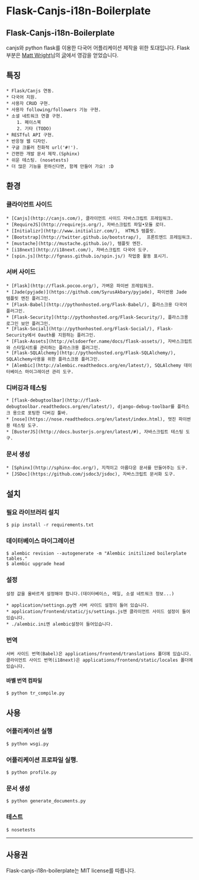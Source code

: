 # Flask-Canjs-i18n-Boilerplate

## Flask-Canjs-i18n-Boilerplate

canjs와 python flask를 이용한 다국어 어플리케이션 제작을 위한 토대입니다.
Flask 부분은 [Matt Wright](https://github.com/mattupstate)님의 [글](http://mattupstate.com/python/2013/06/26/how-i-structure-my-flask-applications.html)에서 영감을 얻었습니다.


## 특징
    * Flask/Canjs 연동.
    * 다국어 지원.
    * 사용자 CRUD 구현.
    * 사용자 following/followers 기능 구현.
    * 소셜 네트워크 연결 구현.
        1. 페이스북
        2. 기타 (TODO)
    * RESTful API 구현.
    * 반응형 웹 디자인.
    * 구글 크롤러 친화적 url('#!').
    * 간편한 개발 문서 제작.(Sphinx)
    * 쉬운 테스팅. (nosetests)
    * 더 많은 기능을 윈하신다면, 함께 만들어 가요! :D


## 환경

### 클라이언트 사이드
    * [Canjs](http://canjs.com/), 클라이언트 사이드 자바스크립트 프레임워크.
    * [RequireJS](http://requirejs.org/), 자바스크립트 파일•모듈 로더.
    * [Initializr](http://www.initializr.com/),  HTML5 템플릿.
    * [Bootstrap](http://twitter.github.io/bootstrap/),  프론트엔드 프레임워크.
    * [mustache](http://mustache.github.io/), 템플릿 엔진.
    * [i18next](http://i18next.com/), 자바스크립트 다국어 도구.
    * [spin.js](http://fgnass.github.io/spin.js/) 작업중 활동 표시기.

### 서버 사이드
    * [Flask](http://flask.pocoo.org/), 가벼운 파이썬 프레임워크.
    * [Jade(pyjade)](https://github.com/SyrusAkbary/pyjade), 파이썬용 Jade 템플릿 엔진 플러그인.
    * [Flask-Babel](http://pythonhosted.org/Flask-Babel/), 플라스크용 다국어 플러그인.
    * [Flask-Security](http://pythonhosted.org/Flask-Security/), 플라스크용 로그인 보안 플러그인.
    * [Flask-Social](http://pythonhosted.org/Flask-Social/), Flask-Security에서 Oauth를 지원하는 플러그인.
    * [Flask-Assets](http://elsdoerfer.name/docs/flask-assets/), 자바스크립트와 스타일시트를 관리하는 플라스크용 플러그인.
    * [Flask-SQLAlchemy](http://pythonhosted.org/Flask-SQLAlchemy/), SQLAlchemy사용을 위한 플라스크용 플러그인.
    * [Alembic](http://alembic.readthedocs.org/en/latest/), SQLAlchemy 데이터베이스 마이그레이션 관리 도구.

### 디버깅과 테스팅
    * [flask-debugtoolbar](http://flask-debugtoolbar.readthedocs.org/en/latest/), django-debug-toolbar를 플라스크 용으로 포팅한 디버깅 툴바.
    * [nose](https://nose.readthedocs.org/en/latest/index.html), 멋진 파이썬용 테스팅 도구.
    * [BusterJS](http://docs.busterjs.org/en/latest/#), 자바스크립트 테스팅 도구.

### 문서 생성
    * [Sphinx](http://sphinx-doc.org/), 지적이고 아름다운 문서를 만들어주는 도구.
    * [JSDoc](https://github.com/jsdoc3/jsdoc), 자바스크립트 문서화 도구.


## 설치

### 필요 라이브러리 설치
    $ pip install -r requirements.txt

### 데이터베이스 마이그레이션
    $ alembic revision --autogenerate -m "Alembic initilized boilerplate tables."
    $ alembic upgrade head

### 설정
    설정 값을 올바르게 설정해야 합니다.(데이터베이스, 메일, 소셜 네트워크 정보...)

    * application/settings.py엔 서버 사이드 설정이 들어 있습니다.
    * application/frontend/static/js/settings.js엔 클라이언트 사이드 설정이 들어 있습니다.
    * ./alembic.ini엔 alembic설정이 들어있습니다.

### 번역
    서버 사이드 번역(Babel)은 applications/frontend/translations 폴더에 있습니다.
    클라이언트 사이드 번역(i18next)은 applications/frontend/static/locales 폴더에 있습니다.

#### 바벨 번역 컴파일
    $ python tr_compile.py


## 사용

### 어플리케이션 실행
    $ python wsgi.py

### 어플리케이션 프로파일 실행.
    $ python profile.py

### 문서 생성
    $ python generate_documents.py

### 테스트
    $ nosetests

________________________

## 사용권

Flask-canjs-i18n-boilerplate는 MIT license를 따릅니다.